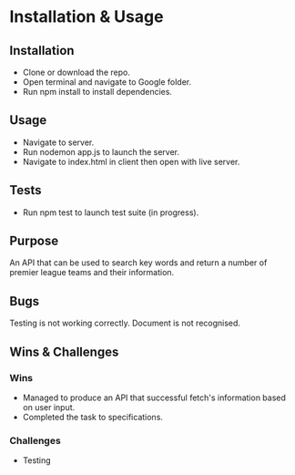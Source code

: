 # Installation & Usage

## Installation
- Clone or download the repo.
- Open terminal and navigate to Google folder.
- Run npm install to install dependencies.

## Usage
- Navigate to server.
- Run nodemon app.js to launch the server.
- Navigate to index.html in client then open with live server.

## Tests
- Run npm test to launch test suite (in progress).

## Purpose
An API that can be used to search key words and return a number of premier league teams and their information.


## Bugs
Testing is not working correctly. Document is not recognised.

## Wins & Challenges
### Wins
- Managed to produce an API that successful fetch's information based on user input.
- Completed the task to specifications.

### Challenges
- Testing

